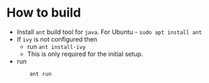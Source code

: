 # How to build
- Install `ant` build tool for `java`. For Ubuntu - `sudo apt install ant`
- If `ivy` is not configured then
    - run `ant install-ivy`
    - This is only required for the initial setup. 
- run
    ```bash
        ant run
    ```
